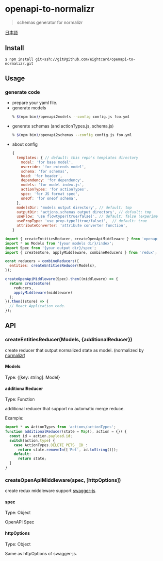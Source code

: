 # openapi-to-normalizr 

> schemas generator for normalizr

[日本語](README.ja.md)


## Install

```
$ npm install git+ssh://git@github.com/eightcard/openapi-to-normalizr.git 
```

## Usage

### generate code

- prepare your yaml file.
- generate models
  ```bash
  % $(npm bin)/openapi2models --config config.js foo.yml
  ```
- generate schemas (and actionTypes.js, schema.js)
  ```bash
  % $(npm bin)/openapi2schemas --config config.js foo.yml
  ```
- about config
  ```js
  {    
    templates: { // default: this repo's templates directory
      model: 'for base model',
      override: 'for extends model',
      schema: 'for schemas',
      head: 'for header',
      dependency: 'for dependency',
      models: 'for model index.js',
      actionTypes: 'for actionTypes',
      spec: 'for JS format spec',
      oneOf: 'for oneof schema',
    },
    modelsDir: 'models output directory', // default: tmp
    outputDir: 'actions,schemas output directory', // default: tmp
    useFlow: 'use flowtype?(true/false)', // default: false (experiment)
    usePropType: 'use prop-type?(true/false)',  // default: true
    attributeConverter: 'attribute converter function',
  }
  ```

```js
import { createEntitiesReducer, createOpenApiMiddleware } from 'openapi-to-normalizr';
import * as Models from '{your models dir}/index';
import Spec from '{your output dir}/spec';
import { createStore, applyMiddleware, combineReducers } from 'redux';

const reducers = combineReducers({
  entities: createEntitiesReducer(Models),
});

createOpenApiMiddleware(Spec).then((middleware) => {
  return createStore(
    reducers,
    applyMiddleware(middleware)
  );
}).then((store) => {
  // React Application code.
});
```


## API

### createEntitiesReducer(Models, {additionalReducer})
create reducer that output normalized state as model. (normalized by [normalizr](https://github.com/paularmstrong/normalizr))

#### Models
Type: {[key: string]: Model}

#### additionalReducer
Type: Function

additional reducer that support no automatic merge reduce.

Example:
```js
import * as ActionTypes from 'actions/actionTypes';
function additionalReducer(state = Map(), action = {}) {
  const id = action.payload.id;
  switch(action.type) {
    case ActionTypes.DELETE_PETS__ID_:
      return state.removeIn(['Pet', id.toString()]);
    default:
      return state;
  }
}
```

### createOpenApiMiddleware(spec, [httpOptions])
create redux middleware support [swagger-js](https://github.com/swagger-api/swagger-js).

#### spec
Type: Object

OpenAPI Spec 

#### httpOptions
Type: Object

Same as httpOptions of swagger-js.

